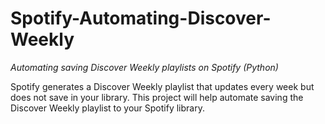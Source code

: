 # Spotify-Automating-Discover-Weekly
_Automating saving Discover Weekly playlists on Spotify (Python)_

Spotify generates a Discover Weekly playlist that updates every week but does not save in your library.
This project will help automate saving the Discover Weekly playlist to your Spotify library.

 

